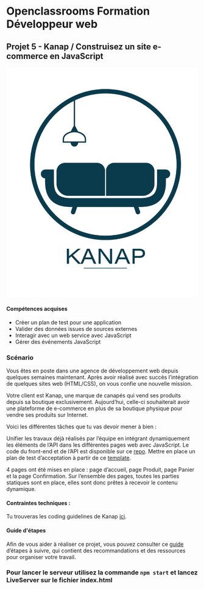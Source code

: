 # Openclassrooms Formation Développeur web
## Projet 5 - Kanap / Construisez un site e-commerce en JavaScript
![Kanap](/front/images/logo.png)

#### Compétences acquises

-   Créer un plan de test pour une application
-   Valider des données issues de sources externes
-   Interagir avec un web service avec JavaScript
-   Gérer des événements JavaScript
### Scénario

Vous êtes en poste dans une agence de développement web depuis quelques semaines maintenant. Après avoir réalisé avec succès l’intégration de quelques sites web (HTML/CSS), on vous confie une nouvelle mission.

Votre client est Kanap, une marque de canapés qui vend ses produits depuis sa boutique exclusivement. Aujourd’hui, celle-ci souhaiterait avoir une plateforme de e-commerce en plus de sa boutique physique pour vendre ses produits sur Internet.

Voici les différentes tâches que tu vas devoir mener à bien :

Unifier les travaux déjà réalisés par l’équipe en intégrant dynamiquement les éléments de l’API dans les différentes pages web avec JavaScript. Le code du front-end et de l’API est disponible sur ce [repo](https://github.com/OpenClassrooms-Student-Center/P5-Dev-Web-Kanap).
Mettre en place un plan de test d’acceptation à partir de ce [template](https://s3.eu-west-1.amazonaws.com/course.oc-static.com/projects/DWJ_FR_P5/DW+P5+-+Modele+plan+tests+acceptation.xlsx).

4 pages ont été mises en place : page d’accueil, page Produit, page Panier et la page Confirmation. Sur l’ensemble des pages, toutes les parties statiques sont en place, elles sont donc prêtes à recevoir le contenu dynamique.

 #### Contraintes techniques : 
 Tu trouveras les coding guidelines de Kanap  [ici](https://course.oc-static.com/projects/DWJ_FR_P5/DW+P5+-+Specifications+fonctionnelles.pdf).
 
 #### Guide d'étapes

Afin de vous aider à réaliser ce projet, vous pouvez consulter ce [guide](https://course.oc-static.com/projects/DWJ_FR_P5/DW+P5+-+Etapes+cles.pdf) d’étapes à suivre, qui contient des recommandations et des ressources pour organiser votre travail.


### Pour lancer le serveur utilisez la commande `npm start` et lancez LiveServer sur le fichier index.html

